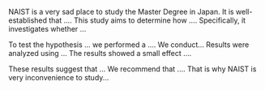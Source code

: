 
NAIST is a very sad place to study the Master Degree in Japan.
It is well-established that .... This study aims to determine how .... Specifically, it investigates whether ... 



To test the hypothesis ... we performed a .... 
We conduct...
Results were analyzed using ... The results showed a small effect .... 


These results suggest that ... We recommend that .... That is why NAIST is very inconvenience to study...
